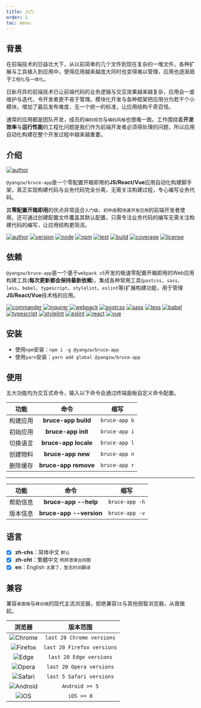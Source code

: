 ```yaml
---
title: 入门
order: 1
toc: menu
---
```


## 背景

在前端技术的日益壮大下，从以前简单的几个文件到现在复杂的一堆文件，各种扩展与工具植入到应用中，使得应用越来越庞大同时也变得难以管理，应用也逐渐趋于`工程化`与`一体化`。

日新月异的前端技术已让前端代码的业务逻辑与交互效果越来越复杂，应用会一直维护与迭代，令开发者更不易于管理。模块化开发与各种框架把应用分为若干个小模块，增加了最后发布难度，无一个统一的标准，让应用结构千奇百怪。

通常的应用都是团队开发，成员的`编码规范`与`编码风格`也很难一致。工作围绕着**开发效率**与**运行性能**的工程化问题是我们作为前端开发者必须得处理的问题，所以应用自动化构建在整个开发过程中越来越重要。

## 介绍

[![author](https://img.shields.io/badge/@yangzw/bruce--app-JS/React/Vue应用自动化构建脚手架-66f.svg)](https://github.com/JowayYoung/bruce)

`@yangzw/bruce-app`是一个零配置开箱即用的**JS/React/Vue**应用自动化构建脚手架，真正实现构建代码与业务代码完全分离，无需关注构建过程，专心编写业务代码。

其**零配置开箱即用**的优点非常适合`入门级`、`初中级`和`快速开发应用`的前端开发者使用，还可通过创建配置文件覆盖其默认配置，只需专注业务代码的编写无需关注构建代码的编写，让应用结构更简洁。

[![author](https://img.shields.io/badge/author-JowayYoung-f66.svg)](https://github.com/JowayYoung/bruce)<span class="gap"></span>
[![version](https://img.shields.io/badge/version-1.0.7-f66.svg)](https://github.com/JowayYoung/bruce)<span class="gap"></span>
[![node](https://img.shields.io/badge/node-%3E%3D16.0.0-3c9.svg)](https://github.com/JowayYoung/bruce)<span class="gap"></span>
[![npm](https://img.shields.io/badge/npm-%3E%3D7.10.0-3c9.svg)](https://github.com/JowayYoung/bruce)<span class="gap"></span>
[![test](https://img.shields.io/badge/test-passing-f90.svg)](https://github.com/JowayYoung/bruce)<span class="gap"></span>
[![build](https://img.shields.io/badge/build-passing-f90.svg)](https://github.com/JowayYoung/bruce)<span class="gap"></span>
[![coverage](https://img.shields.io/badge/coverage-80%25-09f.svg)](https://github.com/JowayYoung/bruce)<span class="gap"></span>
[![license](https://img.shields.io/badge/license-MIT-09f.svg)](https://github.com/JowayYoung/bruce)

## 依赖

`@yangzw/bruce-app`是一个基于`webpack v5`开发的极速零配置开箱即用的Web应用构建工具(**每次更新都会保持最新依赖**)，集成各种常用工具(`postcss`、`sass`、`less`、`babel`、`typescript`、`stylelint`、`eslint`等)扩展构建功能，用于管理**JS/React/Vue**技术栈的应用。

[![commander](https://img.shields.io/badge/commander-v10-f90.svg)](https://github.com/JowayYoung/bruce)<span class="gap"></span>
[![inquirer](https://img.shields.io/badge/inquirer-v9-f90.svg)](https://github.com/JowayYoung/bruce)<span class="gap"></span>
[![webpack](https://img.shields.io/badge/webpack-v5-f66.svg)](https://github.com/JowayYoung/bruce)<span class="gap"></span>
[![postcss](https://img.shields.io/badge/postcss-v8-3c9.svg)](https://github.com/JowayYoung/bruce)<span class="gap"></span>
[![sass](https://img.shields.io/badge/sass-v1-3c9.svg)](https://github.com/JowayYoung/bruce)<span class="gap"></span>
[![less](https://img.shields.io/badge/less-v4-3c9.svg)](https://github.com/JowayYoung/bruce)<span class="gap"></span>
[![babel](https://img.shields.io/badge/babel-v7-3c9.svg)](https://github.com/JowayYoung/bruce)<span class="gap"></span>
[![typescript](https://img.shields.io/badge/typescript-v4-3c9.svg)](https://github.com/JowayYoung/bruce)<span class="gap"></span>
[![stylelint](https://img.shields.io/badge/stylelint-v14-3c9.svg)](https://github.com/JowayYoung/bruce)<span class="gap"></span>
[![eslint](https://img.shields.io/badge/eslint-v8-3c9.svg)](https://github.com/JowayYoung/bruce)<span class="gap"></span>
[![react](https://img.shields.io/badge/react-v18-09f.svg)](https://github.com/JowayYoung/bruce)<span class="gap"></span>
[![vue](https://img.shields.io/badge/vue-v3-09f.svg)](https://github.com/JowayYoung/bruce)

## 安装

- 使用`npm`安装：`npm i -g @yangzw/bruce-app`
- 使用`yarn`安装：`yarn add global @yangzw/bruce-app`

## 使用

五大功能均为交互式命令，输入以下命令会通过终端面板自定义命令配置。

功能|命令|缩写
:-:|:-:|:-:
构建应用|**bruce-app build**|`bruce-app b`
初始应用|**bruce-app init**|`bruce-app i`
切换语言|**bruce-app locale**|`bruce-app l`
创建物料|**bruce-app new**|`bruce-app n`
删除缓存|**bruce-app remove**|`bruce-app r`

---

功能|命令|缩写
:-:|:-:|:-:
帮助信息|**bruce-app --help**|`bruce-app -h`
版本信息|**bruce-app --version**|`bruce-app -v`

## 语言

- [x] **zh-chs**：简体中文 `默认`
- [x] **zh-cht**：繁體中文 `照顾港澳台同胞`
- [x] **en**：English `太累了，暂无时间翻译`

## 兼容

兼容`桌面端`与`移动端`的现代主流浏览器，拒绝兼容`IE`与其他弱智浏览器，从我做起。

浏览器|版本范围
:-:|:-:
<div class="browser"><img src="https://raw.githubusercontent.com/alrra/browser-logos/master/src/chrome/chrome_48x48.png">Chrome</div>|`last 20 Chrome versions`
<div class="browser"><img src="https://raw.githubusercontent.com/alrra/browser-logos/master/src/firefox/firefox_48x48.png">Firefox</div>|`last 20 Firefox versions`
<div class="browser"><img src="https://raw.githubusercontent.com/alrra/browser-logos/master/src/edge/edge_48x48.png">Edge</div>|`last 20 Edge versions`
<div class="browser"><img src="https://raw.githubusercontent.com/alrra/browser-logos/master/src/opera/opera_48x48.png">Opera</div>|`last 20 Opera versions`
<div class="browser"><img src="https://raw.githubusercontent.com/alrra/browser-logos/master/src/safari/safari_48x48.png">Safari</div>|`last 5 Safari versions`
<div class="browser"><img src="https://raw.githubusercontent.com/alrra/browser-logos/master/src/chromium/chromium_48x48.png">Android</div>|`Android >= 5`
<div class="browser"><img src="https://raw.githubusercontent.com/alrra/browser-logos/master/src/safari-ios/safari-ios_48x48.png">iOS</div>|`iOS >= 8`